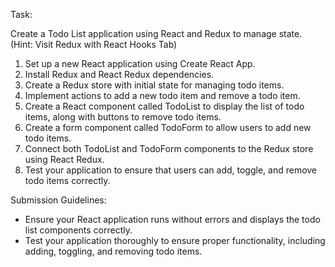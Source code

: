 Task:

Create a Todo List application using React and Redux to manage state. (Hint: Visit Redux with React Hooks Tab)

1. Set up a new React application using Create React App.
2. Install Redux and React Redux dependencies.
3. Create a Redux store with initial state for managing todo items.
4. Implement actions to add a new todo item and remove a todo item.
5. Create a React component called TodoList to display the list of todo items, along with  buttons to remove todo items.
6. Create a form component called TodoForm to allow users to add new todo items.
7. Connect both TodoList and TodoForm components to the Redux store using React Redux.
8. Test your application to ensure that users can add, toggle, and remove todo items correctly.

Submission Guidelines:

- Ensure your React application runs without errors and displays the todo list components correctly.
- Test your application thoroughly to ensure proper functionality, including adding, toggling, and removing todo items.
